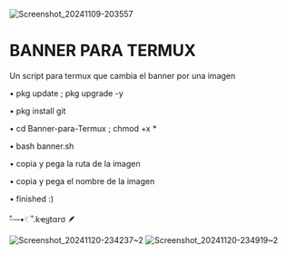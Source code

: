![Screenshot_20241109-203557](https://github.com/user-attachments/assets/cc3f7740-734f-479d-b688-c30eaf86281f)

# BANNER PARA TERMUX

Un script para termux que cambia el banner por una imagen

• pkg update ; pkg upgrade -y

• pkg install git

• cd Banner-para-Termux ; chmod +x *

• bash banner.sh

• copia y pega la ruta de la imagen

• copia y pega el nombre de la imagen

• finished :)



̊┈─•𓏲࣪ ˚.kҽყtαrσ 🪶

![Screenshot_20241120-234237~2](https://github.com/user-attachments/assets/de092eb2-5297-4a14-bb0e-029004436065)
![Screenshot_20241120-234919~2](https://github.com/user-attachments/assets/df7cf980-1fcd-49e7-85e0-a06fc75194b9)

